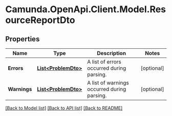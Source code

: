 # Camunda.OpenApi.Client.Model.ResourceReportDto
## Properties

Name | Type | Description | Notes
------------ | ------------- | ------------- | -------------
**Errors** | [**List&lt;ProblemDto&gt;**](ProblemDto.md) | A list of errors occurred during parsing. | [optional] 
**Warnings** | [**List&lt;ProblemDto&gt;**](ProblemDto.md) | A list of warnings occurred during parsing. | [optional] 

[[Back to Model list]](../README.md#documentation-for-models) [[Back to API list]](../README.md#documentation-for-api-endpoints) [[Back to README]](../README.md)

